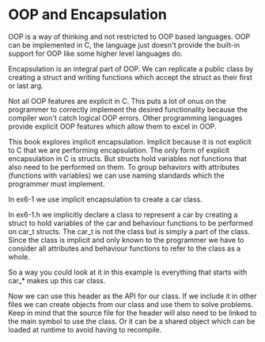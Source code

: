 # OOP and Encapsulation

OOP is a way of thinking and not restricted to OOP based languages. OOP can be implemented in C, the language just doesn't provide the built-in support for OOP like some higher level languages do.

Encapsulation is an integral part of OOP. We can replicate a public class by creating a struct and writing functions which accept the struct as their first or last arg.

Not all OOP features are explicit in C. This puts a lot of onus on the programmer to correctly implement the desired functionality because the compiler won't catch logical OOP errors. Other programming languages provide explicit OOP features which allow them to excel in OOP.

This book explores implicit encapsulation. Implicit because it is not explicit to C that we are performing encapsulation. The only form of explicit encapsulation in C is structs. But structs hold variables not functions that also need to be performed on them. To group behaviors with attributes (functions with variables) we can use naming standards which the programmer must implement.

In ex6-1 we use implicit encapsulation to create a car class.

In ex6-1.h we implicitly declare a class to represent a car by creating a struct to hold variables of the car and behaviour functions to be performed on car_t structs. The car_t is not the class but is simply a part of the class. Since the class is implicit and only known to the programmer we have to consider all attributes and behaviour functions to refer to the class as a whole.

So a way you could look at it in this example is everything that starts with car_* makes up this car class.

Now we can use this header as the API for our class. If we include it in other files we can create objects from our class and use them to solve problems. Keep in mind that the source file for the header will also need to be linked to the main symbol to use the class. Or it can be a shared object which can be loaded at runtime to avoid having to recompile.